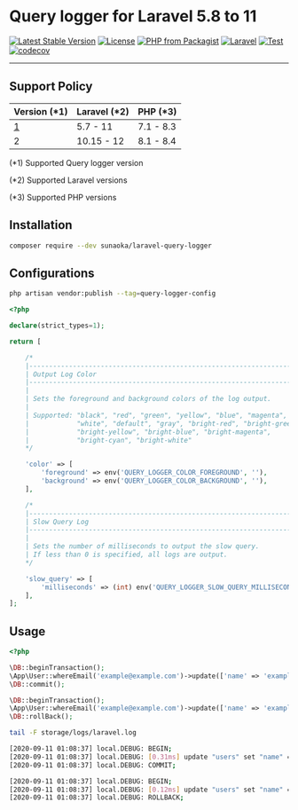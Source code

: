 # Query logger for Laravel 5.8 to 11

[![Latest Stable Version](https://poser.pugx.org/sunaoka/laravel-query-logger/v/stable)](https://packagist.org/packages/sunaoka/laravel-query-logger)
[![License](https://poser.pugx.org/sunaoka/laravel-query-logger/license)](https://packagist.org/packages/sunaoka/laravel-query-logger)
[![PHP from Packagist](https://img.shields.io/packagist/php-v/sunaoka/laravel-query-logger)](composer.json)
[![Laravel](https://img.shields.io/badge/laravel-%3E=%205.8-red)](https://laravel.com/)
[![Test](https://github.com/sunaoka/laravel-query-logger/actions/workflows/test.yml/badge.svg)](https://github.com/sunaoka/laravel-query-logger/actions/workflows/test.yml)
[![codecov](https://codecov.io/gh/sunaoka/laravel-query-logger/branch/develop/graph/badge.svg)](https://codecov.io/gh/sunaoka/laravel-query-logger)

----

## Support Policy

| Version (*1) | Laravel (*2) | PHP (*3)  |
|--------------|--------------|-----------|
| [1][v1.x]    | 5.7 - 11     | 7.1 - 8.3 |
| 2            | 10.15 - 12   | 8.1 - 8.4 |

(*1) Supported Query logger version

(*2) Supported Laravel versions

(*3) Supported PHP versions

## Installation

```bash
composer require --dev sunaoka/laravel-query-logger
```

## Configurations

```bash
php artisan vendor:publish --tag=query-logger-config
```

```php
<?php

declare(strict_types=1);

return [

    /*
    |--------------------------------------------------------------------------
    | Output Log Color
    |--------------------------------------------------------------------------
    |
    | Sets the foreground and background colors of the log output.
    |
    | Supported: "black", "red", "green", "yellow", "blue", "magenta", "cyan",
    |            "white", "default", "gray", "bright-red", "bright-green",
    |            "bright-yellow", "bright-blue", "bright-magenta",
    |            "bright-cyan", "bright-white"
    */

    'color' => [
        'foreground' => env('QUERY_LOGGER_COLOR_FOREGROUND', ''),
        'background' => env('QUERY_LOGGER_COLOR_BACKGROUND', ''),
    ],

    /*
    |--------------------------------------------------------------------------
    | Slow Query Log
    |--------------------------------------------------------------------------
    |
    | Sets the number of milliseconds to output the slow query.
    | If less than 0 is specified, all logs are output.
    */

    'slow_query' => [
        'milliseconds' => (int) env('QUERY_LOGGER_SLOW_QUERY_MILLISECONDS', 0),
    ],
];
```

## Usage

```php
<?php

\DB::beginTransaction();
\App\User::whereEmail('example@example.com')->update(['name' => 'example']);
\DB::commit();

\DB::beginTransaction();
\App\User::whereEmail('example@example.com')->update(['name' => 'example']);
\DB::rollBack();
```

```bash
tail -F storage/logs/laravel.log
```

```bash
[2020-09-11 01:08:37] local.DEBUG: BEGIN;  
[2020-09-11 01:08:37] local.DEBUG: [0.31ms] update "users" set "name" = 'example' where "email" = 'example@example.com';  
[2020-09-11 01:08:37] local.DEBUG: COMMIT;  

[2020-09-11 01:08:37] local.DEBUG: BEGIN;  
[2020-09-11 01:08:37] local.DEBUG: [0.12ms] update "users" set "name" = 'example' where "email" = 'example@example.com';  
[2020-09-11 01:08:37] local.DEBUG: ROLLBACK;  
```

[v1.x]: https://github.com/sunaoka/laravel-query-logger/tree/v1.x
